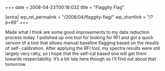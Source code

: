 +++
date = 2008-04-23T00:16:03Z
title = "Flaggity Flag"

[extra]
wp_rel_permalink = "/2008/04/flaggity-flag/"
wp_shortlink = "/?p=66"
+++

Made what I think are some good improvements to my data reduction process
today. I polished up one tool for looking for RFI and got a quick version of a
tool that allows manual baseline flagging based on the results of self-
calibration. After applying the RFI tool, my spectra results were still
largely very ratty, so I hope that the self-cal based one will get them
towards respectability. It’s a bit late here though so I’ll find out about
that tomorrow.
